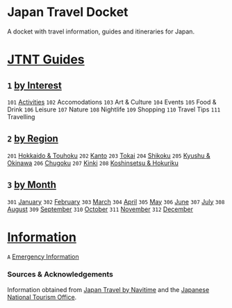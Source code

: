# Japan Travel Docket
A docket with travel information, guides and itineraries for Japan.

# [JTNT Guides](https://www.japantravel.navitime.com/en)
## `1` [by Interest](navitime/guides/by%20interest)
`101` [Activities](navitime/guides/by%20interest/activities)
`102` Accomodations
`103` Art & Culture
`104` Events
`105` Food & Drink
`106` Leisure
`107` Nature
`108` Nightlife
`109` Shopping
`110` Travel Tips
`111` Travelling

## `2` [by Region](navitime/guides/by%20region)
`201` [Hokkaido & Touhoku](navitime/guides/by%20region/hokkaido%20and%20touhoku)
`202` [Kanto]()
`203` [Tokai]()
`204` [Shikoku]()
`205` [Kyushu & Okinawa]()
`206` [Chugoku]()
`207` [Kinki]()
`208` [Koshinsetsu & Hokuriku]()

## `3` [by Month](navitime/guides/by%20month)
`301` [January](navitime/guides/by%20month/january)
`302` [February](navitime/guides/by%20month/february)
`303` [March](navitime/guides/by%20month/march)
`304` [April](navitime/guides/by%20month/april)
`305` [May](navitime/guides/by%20month/may)
`306` [June](navitime/guides/by%20month/june)
`307` [July](navitime/guides/by%20month/july)
`308` [August](navitime/guides/by%20month/august)
`309` [September](navitime/guides/by%20month/september)
`310` [October](navitime/guides/by%20month/october)
`311` [November](navitime/guides/by%20month/november)
`312` [December](navitime/guides/by%20month/december)

# [Information](information)
`A` [Emergency Information](information/emergency-information.md)

### Sources & Acknowledgements
Information obtained from [Japan Travel by Navitime](https://japantravel.navitime.com/) and the [Japanese National Tourism Office](https://www.japan.travel/en).

